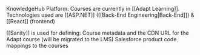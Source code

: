 
KnowledgeHub Platform:
Courses are currently in [[Adapt Learning]].
Technologies used are [[ASP.NET]] ([[Back-End Engineering|Back-End]]) & [[React]] (frontend)

[[Sanity]] is used for defining:
Course metadata and the CDN URL for the Adapt course (will be migrated to the LMS)
Salesforce product code mappings to the courses